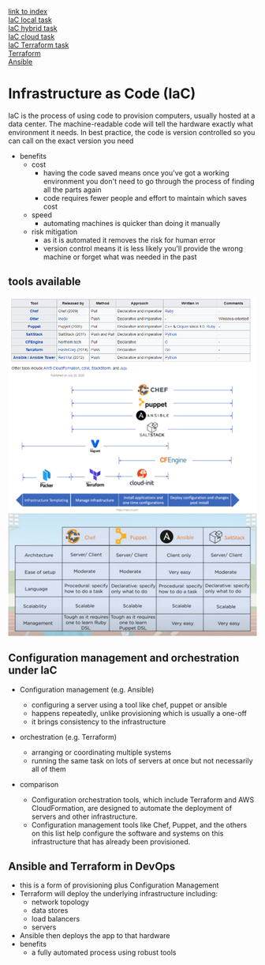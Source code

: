 [link to index](/readme.md)  
[IaC local task](/Documentation/docs/IaC_local_task.md)  
[IaC hybrid task](/Documentation/docs/IaC_hybrid_task.md)  
[IaC cloud task](/Documentation/docs/IaC_cloud_task.md)  
[IaC Terraform task](/Documentation/docs/terraform_task.md)  
[Terraform](/Documentation/docs/terraform.md)  
[Ansible](/Documentation/docs/ansible.md)  

# Infrastructure as Code (IaC)
IaC is the process of using code to provision computers, usually hosted at a data center. The machine-readable code will tell the hardware exactly what environment it needs. In best practice, the code is version controlled so you can call on the exact version you need

- benefits
    - cost
        - having the code saved means once you've got a working environment you don't need to go through the process of finding all the parts again
        - code requires fewer people and effort to maintain which saves cost
    - speed
        - automating machines is quicker than doing it manually
    - risk mitigation
        - as it is automated it removes the risk for human error
        - version control means it is less likely you'll provide the wrong machine or forget what was needed in the past


## tools available
![IaC tools](/Documentation/resources/IaC/tools.png)  
![IaC tool stages](/Documentation/resources/IaC/tools2.png)  
![IaC tool comparison](/Documentation/resources/IaC/tools3.png)  

## Configuration management and orchestration under IaC
- Configuration management (e.g. Ansible)
    - configuring a server using a tool like chef, puppet or ansible
    - happens repeatedly, unlike provisioning which is usually a one-off
    - it brings consistency to the infrastructure

- orchestration (e.g. Terraform)
    - arranging or coordinating multiple systems
    - running the same task on lots of servers at once but not necessarily all of them

- comparison
    - Configuration orchestration tools, which include Terraform and AWS CloudFormation, are designed to automate the deployment of servers and other infrastructure.
    - Configuration management tools like Chef, Puppet, and the others on this list help configure the software and systems on this infrastructure that has already been provisioned.

## Ansible and Terraform in DevOps
- this is a form of provisioning plus Configuration Management
- Terraform will deploy the underlying infrastructure including:
    - network topology
    - data stores
    - load balancers
    - servers
- Ansible then deploys the app to that hardware 
- benefits
    - a fully automated process using robust tools

